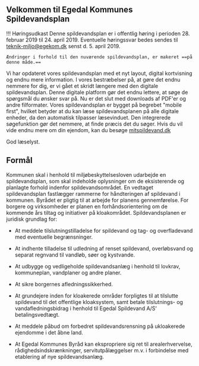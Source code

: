 ## Velkommen til Egedal Kommunes Spildevandsplan

!!! Høringsudkast
    Denne spildevandsplan er i offentlig høring i perioden 28. februar 2019 til 24. april 2019.
    Eventuelle høringssvar bedes sendes til teknik-miljo@egekom.dk senst d. 5. april 2019.

    Ændringer i forhold til den nuværende spildevandsplan, er makeret ==på denne måde.==


Vi har opdateret vores spildevandsplan med et nyt layout, digital kortvisning og endnu mere information.
I vores bestræbelser på, at gøre det endnu nemmere for dig, er vi gået et skridt længere med den digitale spildevandsplan. Denne digitale platform gør det endnu lettere, at søge de spørgsmål du ønsker svar på. Nu er det slut med downloads af PDF'er og andre filformater. Vores spildevandsplan er bygget på begrebet "mobile first", hvilket betyder at du kan læse spildevandsplanen på alle digitale enheder, da den automatisk tilpasser læsevinduet. Den integrerede søgefunktion gør det nemmere, at finde præcis det du søger.
Hvis du vil vide endnu mere om din ejendom, kan du besøge [mitspildevand.dk](https://mitspildevand.dk)

God læselyst.

## Formål

Kommunen skal i henhold til miljøbeskyttelsesloven udarbejde en spildevandsplan, som skal indeholde oplysninger om de eksisterende og planlagte forhold indenfor spildevandsområdet.
En vedtaget spildevandsplan fastlægger rammerne for håndteringen af spildevand i kommunen. Byrådet er pligtig til at arbejde for planens gennemførelse. For borgere og virksomheder er planen en forhåndsorientering om de kommende års tiltag og initiativer på kloakområdet.
Spildevandsplanen er juridisk grundlag for:

- At meddele tilslutningstilladelse for spildevand og tag- og overfladevand med eventuelle begrænsninger.

- At indhente tilladelse til udledning af renset spildevand, overløbsvand og separat regnvand til vandløb, søer og kystvande.

- At udbygge og vedligeholde spildevandsanlæg i henhold til lovkrav, kommuneplan, vandplaner og andre planer.

- At sikre borgernes afledningssikkerhed.

- At grundejere inden for kloakerede områder forpligtes til at tilslutte spildevand til det offentlige kloaksystem, samt betale tilslutnings- og vandafledningsbidrag i henhold til Egedal Spildevand A/S' betalingsvedtægt.

- At meddele påbud om forbedret spildevandsrensning på ukloakerede ejendomme i det åbne land.

- At Egedal Kommunes Byråd kan ekspropriere sig ret til arealerhvervelse, rådighedsindskrænkninger, servitutpålæggelser m.v. i forbindelse med etablering af nye spildevandsanlæg.

